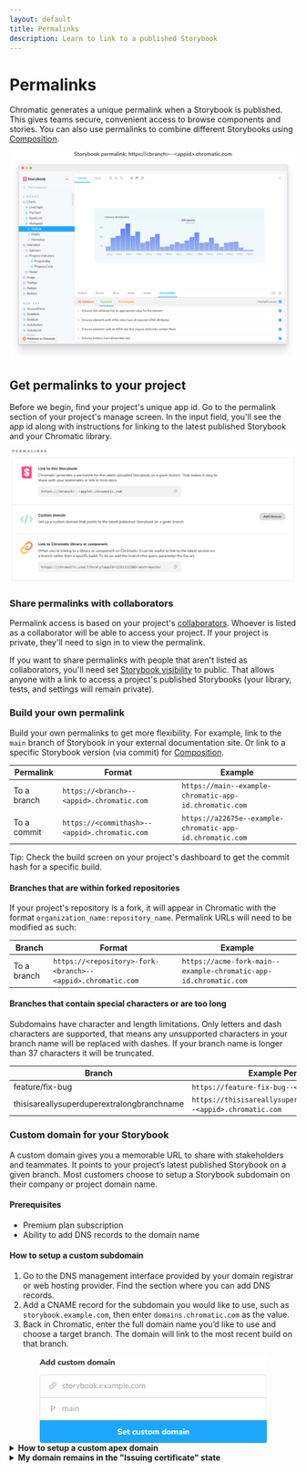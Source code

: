 ```yaml
---
layout: default
title: Permalinks
description: Learn to link to a published Storybook
---
```


# Permalinks

Chromatic generates a unique permalink when a Storybook is published. This gives teams secure, convenient access to browse components and stories. You can also use permalinks to combine different Storybooks using [Composition](composition).

![Published Storybook](img/published-storybook.png)

## Get permalinks to your project

Before we begin, find your project's unique app id. Go to the permalink section of your project's manage screen. In the input field, you'll see the app id along with instructions for linking to the latest published Storybook and your Chromatic library.

![Permalinks on the Manage screen](img/permalinks.png)

### Share permalinks with collaborators

Permalink access is based on your project's [collaborators](collaborators#project-collaborators). Whoever is listed as a collaborator will be able to access your project. If your project is private, they'll need to sign in to view the permalink.

If you want to share permalinks with people that aren't listed as collaborators, you'll need set [Storybook visibility](collaborators#visibility) to public. That allows anyone with a link to access a project's published Storybooks (your library, tests, and settings will remain private).

### Build your own permalink

Build your own permalinks to get more flexibility. For example, link to the `main` branch of Storybook in your external documentation site. Or link to a specific Storybook version (via commit) for [Composition](composition).

| Permalink   | Format                                        | Example                                                   |
| ----------- | --------------------------------------------- | --------------------------------------------------------- |
| To a branch | `https://<branch>--<appid>.chromatic.com`     | `https://main--example-chromatic-app-id.chromatic.com`    |
| To a commit | `https://<commithash>--<appid>.chromatic.com` | `https://a22675e--example-chromatic-app-id.chromatic.com` |

<div class="aside">
 Tip: Check the build screen on your project's dashboard to get the commit hash for a specific build.
</div>

#### Branches that are within forked repositories

If your project's repository is a fork, it will appear in Chromatic with the format `organization_name:repository_name`. Permalink URLs will need to be modified as such:

| Branch      | Format                                                      | Example                                                          |
| ----------- | ----------------------------------------------------------- | ---------------------------------------------------------------- |
| To a branch | `https://<repository>-fork-<branch>--<appid>.chromatic.com` | `https://acme-fork-main--example-chromatic-app-id.chromatic.com` |

#### Branches that contain special characters or are too long

Subdomains have character and length limitations. Only letters and dash characters are supported, that means any unsupported characters in your branch name will be replaced with dashes. If your branch name is longer than 37 characters it will be truncated.

| Branch                                     | Example Permalink                                                      |
| ------------------------------------------ | ---------------------------------------------------------------------- |
| feature/fix-bug                            | `https://feature-fix-bug--<appid>.chromatic.com`                       |
| thisisareallysuperduperextralongbranchname | `https://thisisareallysuperduperextralongbranc--<appid>.chromatic.com` |

### Custom domain for your Storybook

A custom domain gives you a memorable URL to share with stakeholders and teammates. It points to your project’s latest published Storybook on a given branch. Most customers choose to setup a Storybook subdomain on their company or project domain name.

#### Prerequisites

- Premium plan subscription
- Ability to add DNS records to the domain name

#### How to setup a custom subdomain

1. Go to the DNS management interface provided by your domain registrar or web hosting provider. Find the section where you can add DNS records.
2. Add a CNAME record for the subdomain you would like to use, such as `storybook.example.com`, then enter `domains.chromatic.com` as the value.
3. Back in Chromatic, enter the full domain name you’d like to use and choose a target branch. The domain will link to the most recent build on that branch.

<img src="img/permalinks-custom-domain-form.png" alt="permalinks custom domain" style="width: 400px; display:block; margin: 0 auto;">

<details>
<summary><b>How to setup a custom apex domain</b></summary>

1. Go to the DNS management interface provided by your domain registrar or web hosting provider. Find the section where you can add DNS records.
2. Add an **A** record for the root you would like to use, such as `example.com`, then enter `34.120.230.5` as the value.
3. Add a **TXT** record for the root domain and set `apex=domains.chromatic.com` as its value.
4. Back in Chromatic, enter the full domain name you’d like to use and choose a target branch. The domain will link to the most recent build on that branch.

<img src="img/permalinks-custom-domain-form.png" alt="permalinks custom domain" style="width: 400px; display:block; margin: 0 auto;">

</details>

<details>
<summary><b>My domain remains in the "Issuing certificate" state</b></summary>

Your DNS may be configured with [CAA records](https://en.wikipedia.org/wiki/DNS_Certification_Authority_Authorization) that only allow certain authorities to issue certificates for your domain names. The Chromatic custom domain relies on Let's Encrypt and ZeroSSL (either one may be used). In order to allow Let's Encrypt or ZeroSSL to issue a certificate for your Chromatic custom domain, add a `CAA` record for `letsencrypt.org` and `sectigo.com`. For example:

```
example.com. 300 IN CAA 0 issue "letsencrypt.org"
example.com. 300 IN CAA 0 issue "sectigo.com"
```

As CAA records are inherited by subdomains, you can configure the CAA record at the apex domain level, which is convenient if you have multiple Chromatic projects.

For more information about configuring CAA records, refer to [Let's Encrypt](https://letsencrypt.org/docs/caa/) and [ZeroSSL](https://help.zerossl.com/hc/en-us/articles/360060119753-Invalid-CAA-Records).

</details>
